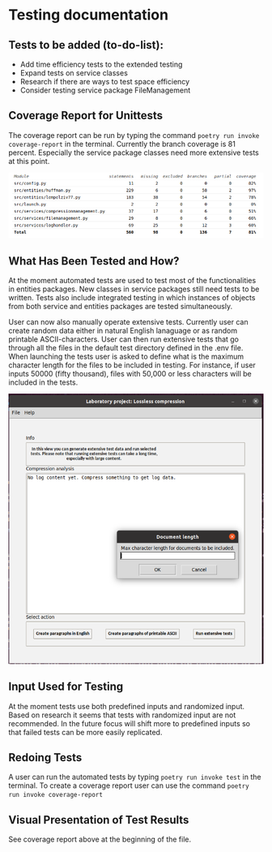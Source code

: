 # Testing documentation

## Tests to be added (to-do-list):
* Add time efficiency tests to the extended testing
* Expand tests on service classes
* Research if there are ways to test space efficiency
* Consider testing service package FileManagement

## Coverage Report for Unittests
The coverage report can be run by typing the command `poetry run invoke coverage-report` in the terminal. Currently the branch coverage is 81 percent. Especially the service package classes need more extensive tests at this point.  

![Coverage report - week 4](images/coverage-report-week-4-image.png)


## What Has Been Tested and How?
At the moment automated tests are used to test most of the functionalities in entities packages. New classes in service packages still need tests to be written. Tests also include integrated testing in which instances of objects from both service and entities packages are tested simultaneously. 

User can now also manually operate extensive tests. Currently user can create random data either in natural English lanaguage or as random printable ASCII-characters. User can then run extensive tests that go through all the files in the default test directory defined in the .env file. When launching the tests user is asked to define what is the maximum character length for the files to be included in testing. For instance, if user inputs 50000 (fifty thousand), files with 50,000 or less characters will be included in the tests. 

![Extensive test view week 4](images/extensive-test-view-week-4.png)


## Input Used for Testing
At the moment tests use both predefined inputs and randomized input. Based on research it seems that tests with randomized input are not recommended. In the future focus will shift more to predefined inputs so that failed tests can be more easily replicated. 


## Redoing Tests
A user can run the automated tests by typing `poetry run invoke test` in the terminal. To create a coverage report user can use the command `poetry run invoke coverage-report`

## Visual Presentation of Test Results
See coverage report above at the beginning of the file. 


